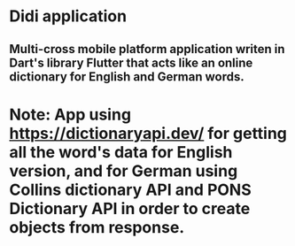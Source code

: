 # Didi application

## Multi-cross mobile platform application writen in Dart's library Flutter that acts like an online dictionary for English and German words. 

# Note: App using https://dictionaryapi.dev/ for getting all the word's data for English version, and for German using Collins dictionary API and PONS Dictionary API in order to create objects from response. 


